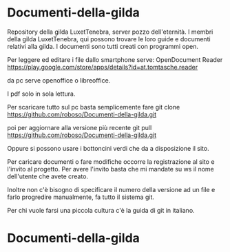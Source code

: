 # Documenti-della-gilda
Repository della gilda LuxetTenebra, server pozzo dell'eternità.
I membri della gilda LuxetTenebra, qui possono trovare le loro guide e documenti relativi alla gilda.
I documenti sono tutti creati con programmi open.

Per leggere ed editare i file dallo smartphone serve: OpenDocument Reader
https://play.google.com/store/apps/details?id=at.tomtasche.reader 

da pc serve openoffice o libreoffice.

I pdf solo in sola lettura.


Per scaricare tutto sul pc basta semplicemente fare git clone https://github.com/roboso/Documenti-della-gilda.git

poi per aggiornare alla versione più recente git pull https://github.com/roboso/Documenti-della-gilda.git

Oppure si possono usare i bottoncini verdi che da a disposizione il sito.


Per caricare documenti o fare modifiche occorre la registrazione al sito e l'invito al progetto.
Per avere l'invito basta che mi mandate su ws il nome dell'utente che avete creato.

Inoltre non c'è bisogno di specificare il numero della versione ad un file e farlo progredire manualmente, fa tutto il sistema git.


Per chi vuole farsi una piccola cultura c'è la guida di git in italiano.


# Documenti-della-gilda
